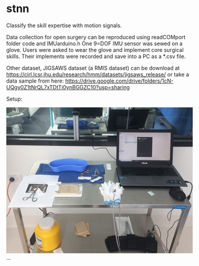 # stnn

Classify the skill expertise with motion signals.

Data collection for open surgery can be reproduced using readCOMport folder code and IMUarduino.h
One 9=DOF IMU sensor was sewed on a glove. Users were asked to wear the glove and implement core surgical skills. Their implements were recorded and save into a PC as a *.csv file.

Other dataset, JIGSAWS dataset (a RMIS dataset) can be download at https://cirl.lcsr.jhu.edu/research/hmm/datasets/jigsaws_release/
or take a data sample from here: https://drive.google.com/drive/folders/1cN-UQgy0Z1tNrQL7xTDtTi0ynBGGZC10?usp=sharing

Setup:

<img src="./Picture1.jpg">
...
